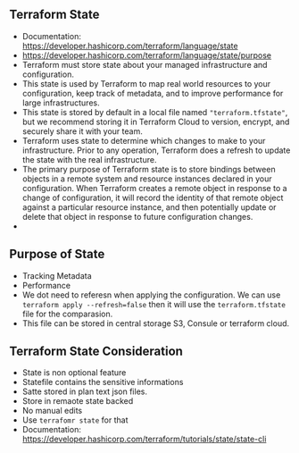 Terraform State
---------------

- Documentation: https://developer.hashicorp.com/terraform/language/state
- https://developer.hashicorp.com/terraform/language/state/purpose
- Terraform must store state about your managed infrastructure and configuration. 
- This state is used by Terraform to map real world resources to your configuration, keep track of metadata, and to improve performance for large infrastructures.
- This state is stored by default in a local file named `"terraform.tfstate"`, but we recommend storing it in Terraform Cloud to version, encrypt, and securely share it with your team.
- Terraform uses state to determine which changes to make to your infrastructure. Prior to any operation, Terraform does a refresh to update the state with the real infrastructure.
- The primary purpose of Terraform state is to store bindings between objects in a remote system and resource instances declared in your configuration. When Terraform creates a remote object in response to a change of configuration, it will record the identity of that remote object against a particular resource instance, and then potentially update or delete that object in response to future configuration changes.
- 

Purpose of State
----------------
- Tracking Metadata
- Performance
- We dot need to referesn when applying the configuration. We can use `terraform apply --refresh=false` then it will use the `terraform.tfstate` file for the comparasion.
- This file can be stored in central storage S3, Consule or terraform cloud.
  
Terraform State Consideration
-----------------------------
- State is non optional feature
- Statefile contains the sensitive informations
- Satte stored in plan text json files.
- Store in remaote state backed
- No manual edits
- Use `terrafomr state` for that
- Documentation: https://developer.hashicorp.com/terraform/tutorials/state/state-cli